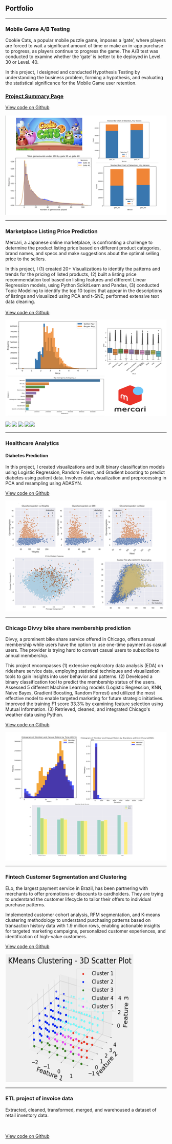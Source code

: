 ## Portfolio

---

### Mobile Game A/B Testing
Cookie Cats, a popular mobile puzzle game, imposes a ‘gate’, where players are forced to wait a significant amount of time or make an in-app purchase to progress, as players continue to progress the game. The A/B test was conducted to examine whether the ‘gate’ is better to be deployed in Level. 30 or Level. 40.

In this project, I designed and conducted Hypothesis Testing by understanding the business problem, forming a hypothesis, and evaluating the statistical significance for the Mobile Game user retention.

### [Project Summary Page](/ABTesting)

<a href="https://github.com/amytakeuchi/AB-Testing/tree/main">View code on Github</a>
<br><br>
 <img src="images/Cookiecat_cover.png?raw=true"/>

---
### Marketplace Listing Price Prediction
Mercari, a Japanese online marketplace, is confronting a challenge to determine the product listing price based on different product categories, brand names, and specs and make suggestions about the optimal selling price to the sellers.

In this project, I (1) created 20+ Visualizations to identify the patterns and trends for the pricing of listed products, (2) built a listing price recommendation tool based on listing features and different Linear Regression models, using Python ScikitLearn and Pandas, (3) conducted Topic Modeling to identify the top 10 topics that appear in the descriptions of listings and visualized using PCA and t-SNE; performed extensive text data cleaning.
<br><br>
<a href="https://github.com/amytakeuchi/Marketplace-price-prediction">View code on Github</a>

<img src="images/Mercari_img.png?" width="600" height="300"/>

[![](https://img.shields.io/badge/Python-white?logo=Python)](#) [![](https://img.shields.io/badge/Jupyter-white?logo=Jupyter)](#) [![](https://img.shields.io/badge/Google-white?logo=Google)](#) [![](https://img.shields.io/badge/sklearn-white?logo=scikit-learn)](#)[![](https://img.shields.io/badge/pandas-white?logo=pandas)](#)
 
---
### Healthcare Analytics
#### Diabetes Prediction
In this project, I created visualizations and built binary classification models using Logistic Regression, Random Forest, and Gradient boosting to predict diabetes using patient data. Involves data visualization and preprocessing in PCA and resampling using ADASYN.

<a href="https://github.com/amytakeuchi/Healthcare-Analytics/tree/main">View code on Github</a>

<img src="images/Diabetes_prediction.png?raw=true"/>



---
### Chicago Divvy bike share membership prediction
Divvy, a prominent bike share service offered in Chicago, offers annual membership while users have the option to use one-time payment as casual users. The provider is trying hard to convert casual users to subscribe to annual membership.

This project encompasses (1) extensive exploratory data analysis (EDA) on rideshare service data, employing statistical techniques and visualization tools to gain insights into user behavior and patterns.
(2) Developed a binary classification tool to predict the membership status of the users. Assessed 5 different Machine Learning models (Logistic Regression, KNN, Naive Bayes, Gradient Boosting, Random Forrest) and utilized the most effective model to enable targeted marketing for future strategic initiatives. Improved the training F1 score 33.3% by examining feature selection using Mutual Information.
(3) Retrieved, cleaned, and integrated Chicago's weather data using Python.

<a href="https://github.com/amytakeuchi/Bikeshare-Membership-Classification-analysis">View code on Github</a>

<img src="images/Bike_img.png?" width="700" height="400"/>

---
### Fintech Customer Segmentation and Clustering
ELo, the largest payment service in Brazil, has been partnering with merchants to offer promotions or discounts to cardholders. They are trying to understand the customer lifecycle to tailor their offers to individual purchase patterns.

Implemented customer cohort analysis, RFM segmentation, and K-means clustering methodology to understand purchasing patterns based on transaction history data with 1.9 million rows, enabling actionable insights for targeted marketing campaigns, personalized customer experiences, and identification of high-value customers.

<a href="https://github.com/amytakeuchi/Customer-Merchant-Cohort-and-Clustering">View code on Github</a>

<img src="images/Elo_Kmeans.png?" width="400" height="400"/>


---
### ETL project of invoice data
Extracted, cleaned, transformed, merged, and warehoused a dataset of retail inventory data.

<br><br>
<a href="https://github.com/amytakeuchi/ETL/tree/main">View code on Github</a>

